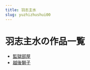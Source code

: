 ```yaml
---
title: 羽志主水
slug: yuzhizhushui00
---
```


# 羽志主水の作品一覧

- [監獄部屋](jianyubuwu6b)
- [越後獅子](yuehoushizi87)
